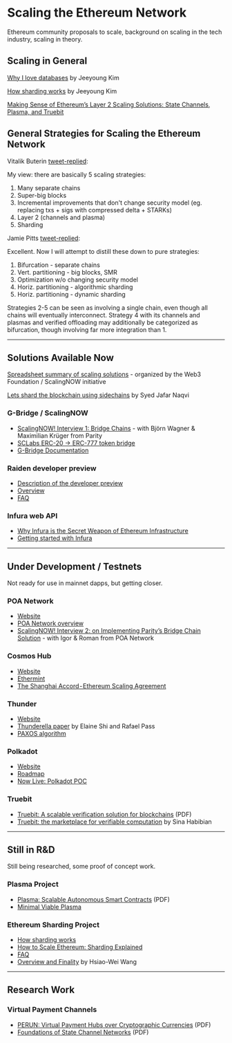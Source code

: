 
# Scaling the Ethereum Network

Ethereum community proposals to scale, background on scaling in the tech industry, scaling in theory.

## Scaling in General

[Why I love databases](https://medium.com/@jeeyoungk/why-i-love-databases-1d4cc433685f) by Jeeyoung Kim

[How sharding works](https://medium.com/@jeeyoungk/how-sharding-works-b4dec46b3f6) by Jeeyoung Kim

[Making Sense of Ethereum’s Layer 2 Scaling Solutions: State Channels, Plasma, and Truebit](https://medium.com/l4-media/making-sense-of-ethereums-layer-2-scaling-solutions-state-channels-plasma-and-truebit-22cb40dcc2f4)

## General Strategies for Scaling the Ethereum Network

Vitalik Buterin [tweet-replied](https://twitter.com/VitalikButerin/status/1005384496311496704):

My view: there are basically 5 scaling strategies:
1. Many separate chains
2. Super-big blocks
3. Incremental improvements that don't change security model (eg. replacing txs + sigs with compressed delta + STARKs)
4. Layer 2 (channels and plasma)
5. Sharding

Jamie Pitts [tweet-replied](https://twitter.com/jamiepitts/status/1005441180874653697):

Excellent. Now I will attempt to distill these down to pure strategies:
1. Bifurcation - separate chains
2. Vert. partitioning - big blocks, SMR
3. Optimization w/o changing security model
4. Horiz. partitioning - algorithmic sharding
5. Horiz. partitioning - dynamic sharding

Strategies 2-5 can be seen as involving a single chain, even though all chains will eventually interconnect. Strategy 4 with its channels and plasmas and verified offloading may additionally be categorized as bifurcation, though involving far more integration than 1.

---

## Solutions Available Now

[Spreadsheet summary of scaling solutions](https://docs.google.com/spreadsheets/d/1BQ0bK_LhSQvxtvXryVoIcmxeKMuVJCq6oD0aS5_hpC8/edit#gid=0) - organized by the Web3 Foundation / ScalingNOW initiative

[Lets shard the blockchain using sidechains](https://medium.com/karachain/lets-shard-the-blockchain-using-sidechains-ea42d98b7b28) by Syed Jafar Naqvi

### G-Bridge / ScalingNOW
- [ScalingNOW! Interview 1: Bridge Chains](https://medium.com/giveth/scalingnow-bridge-chains-parity-8c359aca2b01) - with Björn Wagner & Maximilian Krüger from Parity
- [SCLabs ERC-20 -> ERC-777 token bridge](https://github.com/swarmcity/SCLabs-erc20-bridge)
- [G-Bridge Documentation](https://hackmd.io/s/rJDPfbZUG)

### Raiden developer preview
- [Description of the developer preview](https://raiden-network.readthedocs.io/en/stable/what_is_the_dev_preview.html)
- [Overview](https://raiden.network/101.html)
- [FAQ](https://raiden.network/faq.html)

### Infura web API
- [Why Infura is the Secret Weapon of Ethereum Infrastructure](https://media.consensys.net/why-infura-is-the-secret-weapon-of-ethereum-infrastructure-af6fc7c77052)
- [Getting started with Infura](https://blog.infura.io/getting-started-with-infura-28e41844cc89)

---

## Under Development / Testnets

Not ready for use in mainnet dapps, but getting closer.

### POA Network
- [Website](https://poa.network/)
- [POA Network overview](https://github.com/poanetwork/wiki/wiki/What-is-POA)
- [ScalingNOW! Interview 2: on Implementing Parity’s Bridge Chain Solution](https://medium.com/giveth/ethereum-dapp-scaling-poa-network-acee8a51e772) - with Igor & Roman from POA Network

### Cosmos Hub
- [Website](https://cosmos.network/intro/hub)
- [Ethermint](https://ethermint.zone/)
- [The Shanghai Accord - Ethereum Scaling Agreement](https://blog.cosmos.network/the-shanghai-accord-ethereum-scaling-agreement-via-cosmos-at-wanxiang-global-blockchain-summit-354efa27b158)

### Thunder
- [Website](https://www.thundertoken.com/)
- [Thunderella paper](https://eprint.iacr.org/2017/913.pdf) by Elaine Shi and Rafael Pass
- [PAXOS algorithm](https://en.wikipedia.org/wiki/Paxos_(computer_science))

### Polkadot
- [Website](https://polkadot.network/)
- [Roadmap](https://polkadot.network/#roadmap)
- [Now Live: Polkadot POC](https://medium.com/@polkadotnetwork/now-live-polkadot-proof-of-concept-1-3e718512a8d)

### Truebit
- [Truebit: A scalable verification solution for blockchains](https://people.cs.uchicago.edu/~teutsch/papers/truebit.pdf) (PDF)
- [Truebit: the marketplace for verifiable computation](https://medium.com/truebit/truebit-the-marketplace-for-verifiable-computation-f51d1726798f) by Sina Habibian

---

## Still in R&D

Still being researched, some proof of concept work.

### Plasma Project
- [Plasma: Scalable Autonomous Smart Contracts](https://plasma.io/plasma.pdf) (PDF)
- [Minimal Viable Plasma](https://ethresear.ch/t/minimal-viable-plasma/426)

### Ethereum Sharding Project
- [How sharding works](https://medium.com/@jeeyoungk/how-sharding-works-b4dec46b3f6)
- [How to Scale Ethereum: Sharding Explained](https://medium.com/prysmatic-labs/how-to-scale-ethereum-sharding-explained-ba2e283b7fce)
- [FAQ](https://github.com/ethereum/wiki/wiki/Sharding-FAQ)
- [Overview and Finality](https://medium.com/@icebearhww/ethereum-sharding-and-finality-65248951f649) by Hsiao-Wei Wang

---

## Research Work

### Virtual Payment Channels

- [PERUN: Virtual Payment Hubs
over Cryptographic Currencies](https://eprint.iacr.org/2017/635.pdf) (PDF)
- [Foundations of State Channel Networks](https://eprint.iacr.org/2018/320.pdf) (PDF)






